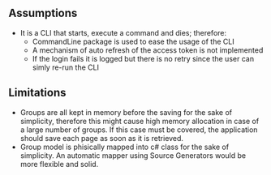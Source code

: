 ## Assumptions

- It is a CLI that starts, execute a command and dies; therefore:
  - CommandLine package is used to ease the usage of the CLI
  - A mechanism of auto refresh of the access token is not implemented
  - If the login fails it is logged but there is no retry since the user can simly re-run the CLI

## Limitations

- Groups are all kept in memory before the saving for the sake of simplicity, therefore this might cause high memory allocation in case of a large number of groups. If this case must be covered, the application should save each page as soon as it is retrieved.
- Group model is phisically mapped into c# class for the sake of simplicity. An automatic mapper using Source Generators would be more flexible and solid.
